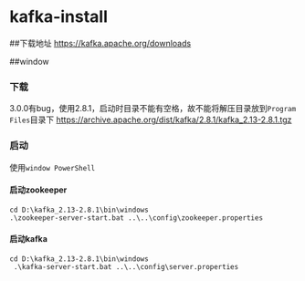 ﻿# kafka-install
##下载地址
https://kafka.apache.org/downloads

##window
### 下载
3.0.0有bug，使用2.8.1，启动时目录不能有空格，故不能将解压目录放到`Program Files`目录下
https://archive.apache.org/dist/kafka/2.8.1/kafka_2.13-2.8.1.tgz

### 启动
使用`window PowerShell`

#### 启动zookeeper
```
cd D:\kafka_2.13-2.8.1\bin\windows
.\zookeeper-server-start.bat ..\..\config\zookeeper.properties
```
#### 启动kafka
```
cd D:\kafka_2.13-2.8.1\bin\windows
 .\kafka-server-start.bat ..\..\config\server.properties
```
